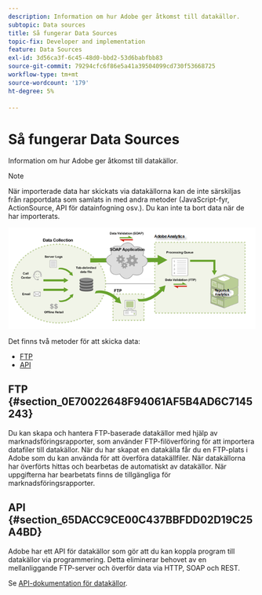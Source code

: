 ```yaml
---
description: Information om hur Adobe ger åtkomst till datakällor.
subtopic: Data sources
title: Så fungerar Data Sources
topic-fix: Developer and implementation
feature: Data Sources
exl-id: 3d56ca3f-6c45-48d0-bbd2-53d6babfbb83
source-git-commit: 79294cfc6f86e5a41a39504099cd730f53668725
workflow-type: tm+mt
source-wordcount: '179'
ht-degree: 5%

---
```


# Så fungerar Data Sources

Information om hur Adobe ger åtkomst till datakällor.

>[!NOTE]
>
>När importerade data har skickats via datakällorna kan de inte särskiljas från rapportdata som samlats in med andra metoder (JavaScript-fyr, ActionSource, API för datainfogning osv.). Du kan inte ta bort data när de har importerats.

![](assets/data_sources_overview.png)

Det finns två metoder för att skicka data:

* [FTP](/help/import/c-data-sources/datasrc-how-data-sources-works.md#section_0E70022648F94061AF5B4AD6C7145243)
* [API](/help/import/c-data-sources/datasrc-how-data-sources-works.md#section_65DACC9CE00C437BBFDD02D19C25A4BD)

## FTP {#section_0E70022648F94061AF5B4AD6C7145243}

Du kan skapa och hantera FTP-baserade datakällor med hjälp av marknadsföringsrapporter, som använder FTP-filöverföring för att importera datafiler till datakällor. När du har skapat en datakälla får du en FTP-plats i Adobe som du kan använda för att överföra datakällfiler. När datakällorna har överförts hittas och bearbetas de automatiskt av datakällor. När uppgifterna har bearbetats finns de tillgängliga för marknadsföringsrapporter.

## API {#section_65DACC9CE00C437BBFDD02D19C25A4BD}

Adobe har ett API för datakällor som gör att du kan koppla program till datakällor via programmering. Detta eliminerar behovet av en mellanliggande FTP-server och överför data via HTTP, SOAP och REST.

Se [API-dokumentation för datakällor](https://github.com/AdobeDocs/analytics-1.4-apis/tree/master/docs/data-sources-api).
